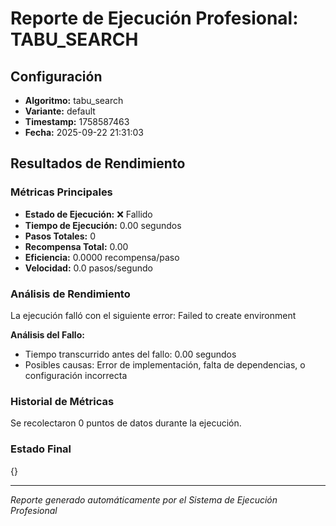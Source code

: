 # Reporte de Ejecución Profesional: TABU_SEARCH

## Configuración
- **Algoritmo:** tabu_search
- **Variante:** default
- **Timestamp:** 1758587463
- **Fecha:** 2025-09-22 21:31:03

## Resultados de Rendimiento

### Métricas Principales
- **Estado de Ejecución:** ❌ Fallido
- **Tiempo de Ejecución:** 0.00 segundos
- **Pasos Totales:** 0
- **Recompensa Total:** 0.00
- **Eficiencia:** 0.0000 recompensa/paso
- **Velocidad:** 0.0 pasos/segundo

### Análisis de Rendimiento

La ejecución falló con el siguiente error: Failed to create environment

**Análisis del Fallo:**
- Tiempo transcurrido antes del fallo: 0.00 segundos
- Posibles causas: Error de implementación, falta de dependencias, o configuración incorrecta


### Historial de Métricas
Se recolectaron 0 puntos de datos durante la ejecución.

### Estado Final
{}

---
*Reporte generado automáticamente por el Sistema de Ejecución Profesional*
